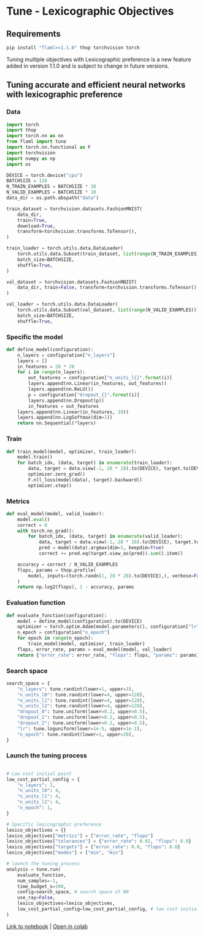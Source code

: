 # Tune - Lexicographic Objectives

## Requirements

```python
pip install "flaml>=1.1.0" thop torchvision torch
```
Tuning multiple objectives with Lexicographic preference is a new feature added in version 1.1.0 and is subject to change in future versions.
## Tuning accurate and efficient neural networks with lexicographic preference

### Data

```python
import torch
import thop
import torch.nn as nn
from flaml import tune
import torch.nn.functional as F
import torchvision
import numpy as np
import os

DEVICE = torch.device("cpu")
BATCHSIZE = 128
N_TRAIN_EXAMPLES = BATCHSIZE * 30
N_VALID_EXAMPLES = BATCHSIZE * 10
data_dir = os.path.abspath("data")

train_dataset = torchvision.datasets.FashionMNIST(
    data_dir,
    train=True,
    download=True,
    transform=torchvision.transforms.ToTensor(),
)

train_loader = torch.utils.data.DataLoader(
    torch.utils.data.Subset(train_dataset, list(range(N_TRAIN_EXAMPLES))),
    batch_size=BATCHSIZE,
    shuffle=True,
)

val_dataset = torchvision.datasets.FashionMNIST(
    data_dir, train=False, transform=torchvision.transforms.ToTensor()
)

val_loader = torch.utils.data.DataLoader(
    torch.utils.data.Subset(val_dataset, list(range(N_VALID_EXAMPLES))),
    batch_size=BATCHSIZE,
    shuffle=True,
```

### Specific the model

```python
def define_model(configuration):
    n_layers = configuration["n_layers"]
    layers = []
    in_features = 28 * 28
    for i in range(n_layers):
        out_features = configuration["n_units_l{}".format(i)]
        layers.append(nn.Linear(in_features, out_features))
        layers.append(nn.ReLU())
        p = configuration["dropout_{}".format(i)]
        layers.append(nn.Dropout(p))
        in_features = out_features
    layers.append(nn.Linear(in_features, 10))
    layers.append(nn.LogSoftmax(dim=1))
    return nn.Sequential(*layers)
```

### Train

```python
def train_model(model, optimizer, train_loader):
    model.train()
    for batch_idx, (data, target) in enumerate(train_loader):
        data, target = data.view(-1, 28 * 28).to(DEVICE), target.to(DEVICE)
        optimizer.zero_grad()
        F.nll_loss(model(data), target).backward()
        optimizer.step()
```

### Metrics

```python
def eval_model(model, valid_loader):
    model.eval()
    correct = 0
    with torch.no_grad():
        for batch_idx, (data, target) in enumerate(valid_loader):
            data, target = data.view(-1, 28 * 28).to(DEVICE), target.to(DEVICE)
            pred = model(data).argmax(dim=1, keepdim=True)
            correct += pred.eq(target.view_as(pred)).sum().item()

    accuracy = correct / N_VALID_EXAMPLES
    flops, params = thop.profile(
        model, inputs=(torch.randn(1, 28 * 28).to(DEVICE),), verbose=False
    )
    return np.log2(flops), 1 - accuracy, params
```



### Evaluation function

```python
def evaluate_function(configuration):
    model = define_model(configuration).to(DEVICE)
    optimizer = torch.optim.Adam(model.parameters(), configuration["lr"])
    n_epoch = configuration["n_epoch"]
    for epoch in range(n_epoch):
        train_model(model, optimizer, train_loader)
    flops, error_rate, params = eval_model(model, val_loader)
    return {"error_rate": error_rate, "flops": flops, "params": params}
```

### Search space
```python
search_space = {
    "n_layers": tune.randint(lower=1, upper=3),
    "n_units_l0": tune.randint(lower=4, upper=128),
    "n_units_l1": tune.randint(lower=4, upper=128),
    "n_units_l2": tune.randint(lower=4, upper=128),
    "dropout_0": tune.uniform(lower=0.2, upper=0.5),
    "dropout_1": tune.uniform(lower=0.2, upper=0.5),
    "dropout_2": tune.uniform(lower=0.2, upper=0.5),
    "lr": tune.loguniform(lower=1e-5, upper=1e-1),
    "n_epoch": tune.randint(lower=1, upper=20),
}
```

### Launch the tuning process

```python

# Low cost initial point
low_cost_partial_config = {
    "n_layers": 1,
    "n_units_l0": 4,
    "n_units_l1": 4,
    "n_units_l2": 4,
    "n_epoch": 1,
}

# Specific lexicographic preference
lexico_objectives = {}
lexico_objectives["metrics"] = ["error_rate", "flops"]
lexico_objectives["tolerances"] = {"error_rate": 0.02, "flops": 0.0}
lexico_objectives["targets"] = {"error_rate": 0.0, "flops": 0.0}
lexico_objectives["modes"] = ["min", "min"]

# launch the tuning process
analysis = tune.run(
    evaluate_function,
    num_samples=-1,
    time_budget_s=100,
    config=search_space, # search space of NN
    use_ray=False,
    lexico_objectives=lexico_objectives,
    low_cost_partial_config=low_cost_partial_config, # low cost initial point
)
```


[Link to notebook](https://github.com/microsoft/FLAML/blob/main/notebook/tune_lexicographic.ipynb) | [Open in colab](https://colab.research.google.com/github/microsoft/FLAML/blob/main/notebook/tune_lexicographic.ipynb)
